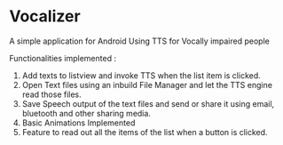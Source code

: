# Vocalizer
A simple application for Android Using TTS for Vocally impaired people

Functionalities implemented :
1) Add texts to listview and invoke TTS when the list item is clicked.
2) Open Text files using an inbuild File Manager and let the TTS engine read those files.
3) Save Speech output of the text files and send or share it using email, bluetooth and other sharing media.
4) Basic Animations Implemented
5) Feature to read out all the items of the list when a button is clicked.
